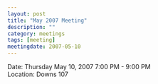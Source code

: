 ```yaml
---
layout: post
title: "May 2007 Meeting"
description: ""
category: meetings
tags: [meeting]
meetingdate: 2007-05-10
---
```


Date: Thursday May 10, 2007 7:00 PM - 9:00 PM                                    
Location: Downs 107                                         
